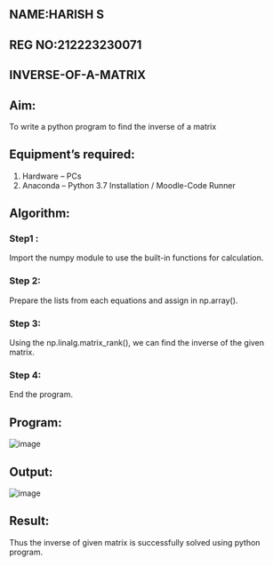 ## NAME:HARISH S
## REG NO:212223230071
## INVERSE-OF-A-MATRIX
## Aim:
To write a python program to find the inverse of a matrix
## Equipment’s required:
1. 	Hardware – PCs
2. 	Anaconda – Python 3.7 Installation / Moodle-Code Runner
## Algorithm:
### Step1 :
Import the numpy module to use the built-in functions for calculation.
### Step 2: 
Prepare the lists from each equations and assign in np.array().
### Step 3:
Using the np.linalg.matrix_rank(), we can find the inverse of the given matrix.
### Step 4: 
End the program.
## Program:
![image](https://github.com/pirateharishs/INVERSE-OF-A-MATRIX/assets/166011385/671fe358-55fc-4645-88cc-6345101f20f6)

## Output:
![image](https://github.com/pirateharishs/INVERSE-OF-A-MATRIX/assets/166011385/c54e57e1-bfad-4468-85a7-45d542138be9)

## Result:
Thus the inverse of given matrix is successfully solved using python program.

